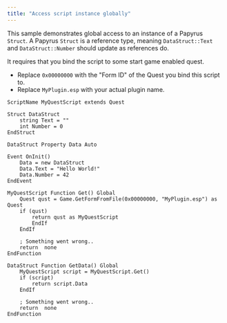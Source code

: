 ```yaml
---
title: "Access script instance globally"
---
```


This sample demonstrates global access to an instance of a Papyrus `Struct`.
A Papyrus `Struct` is a reference type, meaning `DataStruct::Text` and `DataStruct::Number` should update as references do.

It requires that you bind the script to some start game enabled quest.
- Replace `0x00000000` with the "Form ID" of the Quest you bind this script to.
- Replace `MyPlugin.esp` with your actual plugin name.


```papyrus
ScriptName MyQuestScript extends Quest

Struct DataStruct
    string Text = ""
    int Number = 0
EndStruct

DataStruct Property Data Auto

Event OnInit()
    Data = new DataStruct
    Data.Text = "Hello World!"
    Data.Number = 42
EndEvent

MyQuestScript Function Get() Global
    Quest qust = Game.GetFormFromFile(0x00000000, "MyPlugin.esp") as Quest
    if (qust)
        return qust as MyQuestScript
        EndIf
    EndIf

    ; Something went wrong..
    return  none
EndFunction

DataStruct Function GetData() Global
    MyQuestScript script = MyQuestScript.Get()
    if (script)
        return script.Data
    EndIf

    ; Something went wrong..
    return  none
EndFunction
```
